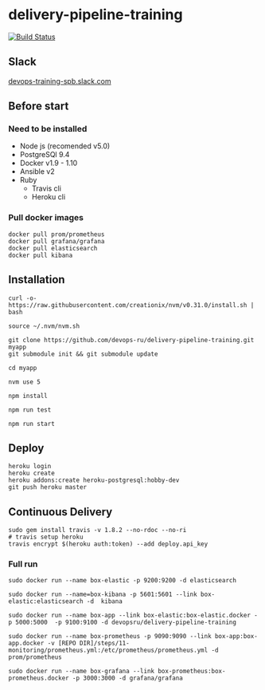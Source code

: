 # delivery-pipeline-training

[![Build Status](https://travis-ci.org/devops-ru/delivery-pipeline-training.svg?branch=master)](https://travis-ci.org/devops-ru/delivery-pipeline-training)

## Slack
[devops-training-spb.slack.com](https://devops-training-spb.slack.com)

## Before start

### Need to be installed

* Node js (recomended v5.0)
* PostgreSQl 9.4
* Docker v1.9 - 1.10
* Ansible v2
* Ruby
  * Travis cli
  * Heroku cli

### Pull docker images

```
docker pull prom/prometheus
docker pull grafana/grafana
docker pull elasticsearch
docker pull kibana
```


## Installation

```
curl -o- https://raw.githubusercontent.com/creationix/nvm/v0.31.0/install.sh | bash

source ~/.nvm/nvm.sh

git clone https://github.com/devops-ru/delivery-pipeline-training.git myapp
git submodule init && git submodule update

cd myapp

nvm use 5

npm install

npm run test

npm run start
```


## Deploy

```
heroku login
heroku create
heroku addons:create heroku-postgresql:hobby-dev
git push heroku master
```


## Continuous Delivery

```
sudo gem install travis -v 1.8.2 --no-rdoc --no-ri
# travis setup heroku
travis encrypt $(heroku auth:token) --add deploy.api_key
```


### Full run

```
sudo docker run --name box-elastic -p 9200:9200 -d elasticsearch

sudo docker run --name=box-kibana -p 5601:5601 --link box-elastic:elasticsearch -d  kibana

sudo docker run --name box-app --link box-elastic:box-elastic.docker -p 5000:5000  -p 9100:9100 -d devopsru/delivery-pipeline-training

sudo docker run --name box-prometheus -p 9090:9090 --link box-app:box-app.docker -v [REPO DIR]/steps/11-monitoring/prometheus.yml:/etc/prometheus/prometheus.yml -d prom/prometheus

sudo docker run --name box-grafana --link box-prometheus:box-prometheus.docker -p 3000:3000 -d grafana/grafana
```
